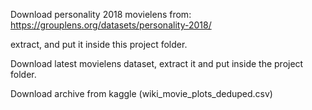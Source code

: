 Download personality 2018 movielens from:
https://grouplens.org/datasets/personality-2018/

extract, and put it inside this project folder.

Download latest movielens dataset, extract it and put inside the project folder.

Download archive from kaggle (wiki_movie_plots_deduped.csv)